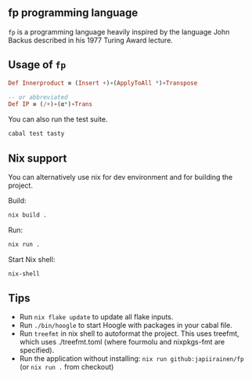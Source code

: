 ## fp programming language

`fp` is a programming language heavily inspired by the language John Backus
described in his 1977 Turing Award lecture.


## Usage of `fp`

```haskell
Def Innerproduct ≡ (Insert +)∘(ApplyToAll *)∘Transpose

-- or abbreviated
Def IP ≡ (/+)∘(α*)∘Trans
```

You can also run the test suite.

```sh
cabal test tasty
```

## Nix support

You can alternatively use nix for dev environment and for building the project.

Build:

```sh
nix build .
```

Run:

```sh
nix run .
```

Start Nix shell:

```sh
nix-shell
```

## Tips

- Run `nix flake update` to update all flake inputs.
- Run `./bin/hoogle` to start Hoogle with packages in your cabal file.
- Run `treefmt` in nix shell to autoformat the project. This uses treefmt, which uses ./treefmt.toml (where fourmolu and nixpkgs-fmt are specified).
- Run the application without installing: `nix run github:japiirainen/fp` (or `nix run .` from checkout)
